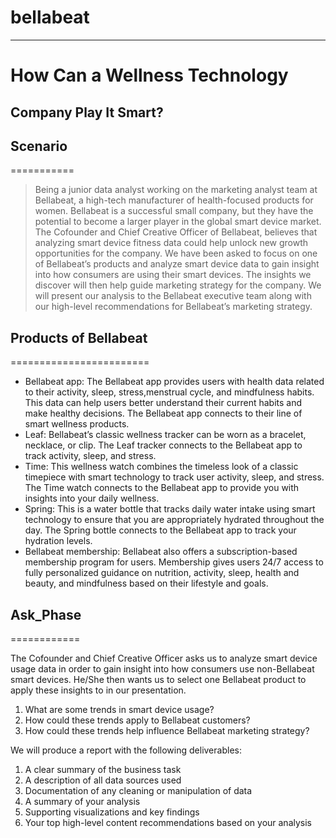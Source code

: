 # bellabeat
------------

# How Can a Wellness Technology
Company Play It Smart?
------------------------------------

## Scenario
===========

> Being a junior data analyst working on the marketing analyst team at Bellabeat, a high-tech manufacturer of health-focused products for women. Bellabeat is a successful small company, but they have the potential to become a larger player in the global smart device market. The Cofounder and Chief Creative Officer of Bellabeat, believes that analyzing smart device fitness data could help unlock new growth opportunities for the company. We have been asked to focus on one of
Bellabeat’s products and analyze smart device data to gain insight into how consumers are using their smart devices. The insights we discover will then help guide marketing strategy for the company. We will present our analysis to the Bellabeat executive team along with our high-level recommendations for Bellabeat’s marketing strategy.

## Products of Bellabeat
========================

* Bellabeat app: The Bellabeat app provides users with health data related to their activity, sleep, stress,menstrual cycle, and mindfulness habits. This data can help users better understand their current habits and make healthy decisions. The Bellabeat app connects to their line of smart wellness products.
* Leaf: Bellabeat’s classic wellness tracker can be worn as a bracelet, necklace, or clip. The Leaf tracker connects to the Bellabeat app to track activity, sleep, and stress.
* Time: This wellness watch combines the timeless look of a classic timepiece with smart technology to track user activity, sleep, and stress. The Time watch connects to the Bellabeat app to provide you with insights into your daily wellness.
* Spring: This is a water bottle that tracks daily water intake using smart technology to ensure that you are appropriately hydrated throughout the day. The Spring bottle connects to the Bellabeat app to track your hydration levels.
* Bellabeat membership: Bellabeat also offers a subscription-based membership program for users. Membership gives users 24/7 access to fully personalized guidance on nutrition, activity, sleep, health and beauty, and mindfulness based on their lifestyle and goals.


## Ask_Phase
============

The Cofounder and Chief Creative Officer asks us to analyze smart device usage data in order to gain insight into how consumers use non-Bellabeat smart devices. He/She then wants us to select one Bellabeat product to apply these insights to in our presentation. 

1. What are some trends in smart device usage?
2. How could these trends apply to Bellabeat customers?
3. How could these trends help influence Bellabeat marketing strategy?

We will produce a report with the following deliverables:

1. A clear summary of the business task
2. A description of all data sources used
3. Documentation of any cleaning or manipulation of data
4. A summary of your analysis
5. Supporting visualizations and key findings
6. Your top high-level content recommendations based on your analysis
